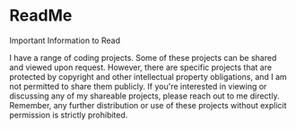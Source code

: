 # ReadMe
Important Information to Read

I have a range of coding projects. Some of these projects can be shared and viewed upon request. However, there are specific projects that are protected by copyright and other intellectual property obligations, and I am not permitted to share them publicly. If you're interested in viewing or discussing any of my shareable projects, please reach out to me directly. Remember, any further distribution or use of these projects without explicit permission is strictly prohibited.
